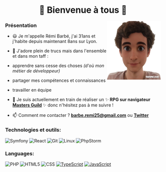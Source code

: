 <h1 align='center'>👋 Bienvenue à tous 👋</h1>


<img align='right' width='174' height='190' src='https://raw.githubusercontent.com/barberemi/barberemi/main/remitoon-img.png' alt='Rémi Barbé toon avatar'>

### Présentation

- 😃 Je m'appelle Rémi Barbé, j'ai 31ans et j'habite depuis maintenant 8ans sur Lyon.


- 💪 J'adore plein de trucs mais dans l'ensemble et dans mon taff :<br>
 - apprendre sans cesse des choses <i>(d'où mon métier de développeur)</i><br>
 - partager mes compétences et connaissances<br>
 - travailler en équipe<br>


- 🔭 Je suis actuellement en train de réaliser un ✨<b> RPG sur navigateur [Masters Guild](https://barberemi.github.io/masters-guild-landing/) </b>✨ donc n'hésitez pas à me suivre !


- 📫 Comment me contacter ? **barbe.remi25@gmail.com**
  ou **[Twitter](https://twitter.com/Rem_Barbe)**


### Technologies et outils:

![Symfony](https://img.shields.io/badge/-Symfony-000?&logo=symfony)
![React](https://img.shields.io/badge/-React-000?&logo=React)
![Git](https://img.shields.io/badge/-Git-000?&logo=git&logoColor=F05032)
![Linux](https://img.shields.io/badge/-Linux-000?&logo=Linux&logoColor=FCC624)
![PhpStorm](https://img.shields.io/badge/-PhpStorm-000?&logo=PhpStorm&logoColor=fb3292)


### Languages:

![PHP](https://img.shields.io/badge/-PHP-000?&logo=php)
![HTML5](https://img.shields.io/badge/-HTML5-000?&logo=html5&logoColor=E34F26)
![CSS](https://img.shields.io/badge/-CSS-000?&logo=css3&logoColor=1572B6)
[![TypeScript](https://img.shields.io/badge/-TypeScript-000?&logo=TypeScript&logoColor=007ACC)](https://github.com/AlvaroIsrael?tab=repositories&q=&type=&language=typescript)
[![JavaScript](https://img.shields.io/badge/-JavaScript-000?&logo=JavaScript&logoColor=ddc508)](https://github.com/AlvaroIsrael?tab=repositories&q=&type=&language=javascript)
